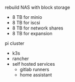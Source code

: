 rebuild NAS with block storage
- 8 TB for minio
- 8 TB for iscsi
- 8 TB for network shares
- 8 TB for expansion

pi cluster
  - k3s
  - rancher
  - self hosted services
    - gitlab runners
    - home assistant